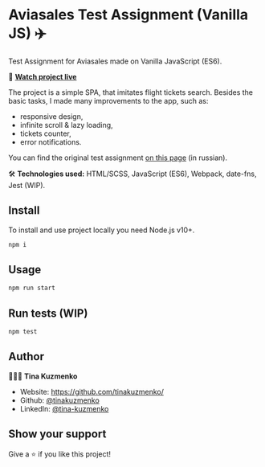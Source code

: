 # Aviasales Test Assignment (Vanilla JS) ✈️

Test Assignment for Aviasales made on Vanilla JavaScript (ES6).

🔎 **[Watch project live]()**

The project is a simple SPA, that imitates flight tickets search. Besides the basic tasks, I made many improvements to the app, such as:
- responsive design,
- infinite scroll & lazy loading,
- tickets counter,
- error notifications.    

You can find the original test assignment [on this page](https://github.com/KosyanMedia/test-tasks/tree/master/aviasales_frontend) (in russian).

🛠 **Technologies used:** HTML/SCSS, JavaScript (ES6), Webpack, date-fns, Jest (WIP).

## Install

To install and use project locally you need Node.js v10+.

```sh
npm i
```

## Usage

```sh
npm run start
```

## Run tests (WIP)

```sh
npm test
```

## Author

👩🏻‍🦰 **Tina Kuzmenko**

* Website: https://github.com/tinakuzmenko/
* Github: [@tinakuzmenko](https://github.com/tinakuzmenko)
* LinkedIn: [@tina-kuzmenko](https://linkedin.com/in/tina-kuzmenko)

## Show your support

Give a ⭐️ if you like this project!
